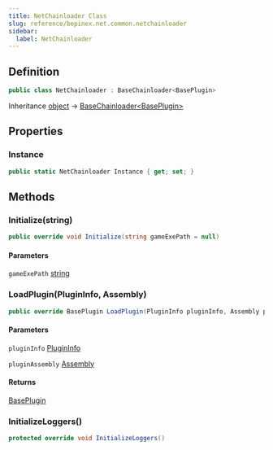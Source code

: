 ```yaml
---
title: NetChainloader Class
slug: reference/bepinex.net.common.netchainloader
sidebar:
  label: NetChainloader
---
```

## Definition

```csharp title="C#"
public class NetChainloader : BaseChainloader<BasePlugin>
```

Inheritance [object](https://learn.microsoft.com/dotnet/api/system.object/) → [BaseChainloader\<BasePlugin\>](../bepinex.bootstrap.basechainloader-1/)

## Properties

### Instance

```csharp title="C#"
public static NetChainloader Instance { get; set; }
```

## Methods

### Initialize(string)

```csharp title="C#"
public override void Initialize(string gameExePath = null)
```

#### Parameters

`gameExePath` [string](https://learn.microsoft.com/dotnet/api/system.string/)  


### LoadPlugin(PluginInfo, Assembly)

```csharp title="C#"
public override BasePlugin LoadPlugin(PluginInfo pluginInfo, Assembly pluginAssembly)
```

#### Parameters

`pluginInfo` [PluginInfo](../bepinex.plugininfo/)  

`pluginAssembly` [Assembly](https://learn.microsoft.com/dotnet/api/system.reflection.assembly/)  

#### Returns

[BasePlugin](../bepinex.net.common.baseplugin/)

### InitializeLoggers()

```csharp title="C#"
protected override void InitializeLoggers()
```